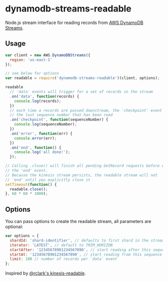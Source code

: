 # dynamodb-streams-readable

Node.js stream interface for reading records from [AWS DynamoDB Streams](https://docs.aws.amazon.com/us_en/amazondynamodb/latest/developerguide/Streams.html).

## Usage

```js
var client = new AWS.DynamoDBStreams({
  region: 'us-east-1'
});

// see below for options
var readable = require('dynamodb-streams-readable')(client, options);

readable
  // 'data' events will trigger for a set of records in the stream
  .on('data', function(records) {
    console.log(records);
  })
  // each time a records are passed downstream, the 'checkpoint' event will provide
  // the last sequence number that has been read
  .on('checkpoint', function(sequenceNumber) {
    console.log(sequenceNumber);
  })
  .on('error', function(err) {
    console.error(err);
  })
  .on('end', function() {
    console.log('all done!');
  });

// Calling .close() will finish all pending GetRecord requests before emitting
// the 'end' event.
// Because the kinesis stream persists, the readable stream will not
// 'end' until you explicitly close it
setTimeout(function() {
  readable.close();
}, 60 * 60 * 1000);
```

## Options

You can pass options to create the readable stream, all parameters are optional:

```js
var options = {
  shardId: 'shard-identifier', // defaults to first shard in the stream
  iterator: 'LATEST', // default to TRIM_HORIZON
  startAfter: '12345678901234567890', // start reading after this sequence number
  startAt: '12345678901234567890', // start reading from this sequence number
  limit: 100 // number of records per `data` event
};
```

Inspired by [@rclark's kinesis-readable](https://github.com/rclark/kinesis-readable).
